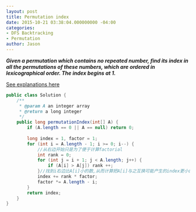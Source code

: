 ```yaml
---
layout: post
title: Permutation index
date: 2015-10-21 03:38:04.000000000 -04:00
categories:
- DFS Backtracking
- Permutation
author: Jason
---
```

<p><strong><em>Given a permutation which contains no repeated number, find its index in all the permutations of these numbers, which are ordered in lexicographical order. The index begins at 1.</em></strong></p>

<a href="http://algorithm.yuanbin.me/zh-cn/exhaustive_search/permutation_index.html">See explanations here</a></p>

``` java
public class Solution {
    /**
     * @param A an integer array
     * @return a long integer
     */
    public long permutationIndex(int[] A) {
        if (A.length == 0 || A == null) return 0;
        
        long index = 1, factor = 1;
        for (int i = A.length - 1; i >= 0; i--) {
            //从右边开始只是为了便于计算factorial
            int rank = 0;
            for (int j = i + 1; j < A.length; j++) {
                if (A[i] > A[j]) rank ++;
            }//找到i右边比A[i]小的数,从而计算把A[i]与之互换可能产生的index更小的permutation,
            index += rank * factor;
            factor *= A.length - i;
        }
        return index;
    }
}
```
